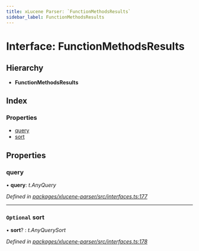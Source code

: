 ```yaml
---
title: xLucene Parser: `FunctionMethodsResults`
sidebar_label: FunctionMethodsResults
---
```


# Interface: FunctionMethodsResults

## Hierarchy

* **FunctionMethodsResults**

## Index

### Properties

* [query](functionmethodsresults.md#query)
* [sort](functionmethodsresults.md#optional-sort)

## Properties

###  query

• **query**: *t.AnyQuery*

*Defined in [packages/xlucene-parser/src/interfaces.ts:177](https://github.com/terascope/teraslice/blob/653cf7530/packages/xlucene-parser/src/interfaces.ts#L177)*

___

### `Optional` sort

• **sort**? : *t.AnyQuerySort*

*Defined in [packages/xlucene-parser/src/interfaces.ts:178](https://github.com/terascope/teraslice/blob/653cf7530/packages/xlucene-parser/src/interfaces.ts#L178)*
